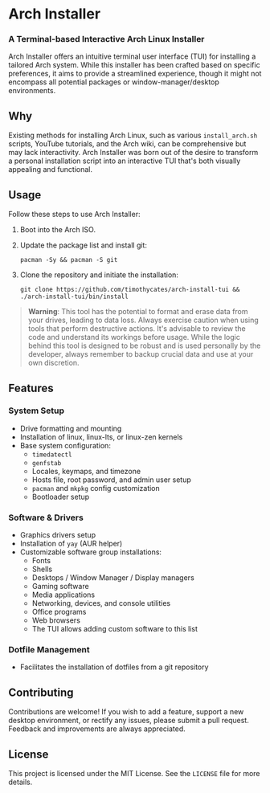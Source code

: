 # Arch Installer
### A Terminal-based Interactive Arch Linux Installer

Arch Installer offers an intuitive terminal user interface (TUI) for installing a tailored Arch system. While this installer has been crafted based on specific preferences, it aims to provide a streamlined experience, though it might not encompass all potential packages or window-manager/desktop environments.

## Why

Existing methods for installing Arch Linux, such as various `install_arch.sh` scripts, YouTube tutorials, and the Arch wiki, can be comprehensive but may lack interactivity. Arch Installer was born out of the desire to transform a personal installation script into an interactive TUI that's both visually appealing and functional.

## Usage

Follow these steps to use Arch Installer:

1.  Boot into the Arch ISO.
2.  Update the package list and install git: 

    `pacman -Sy && pacman -S git`
    
3. Clone the repository and initiate the installation:

    `git clone https://github.com/timothycates/arch-install-tui && ./arch-install-tui/bin/install` 
    

> **Warning**: This tool has the potential to format and erase data from your drives, leading to data loss. Always exercise caution when using tools that perform destructive actions. It's advisable to review the code and understand its workings before usage. While the logic behind this tool is designed to be robust and is used personally by the developer, always remember to backup crucial data and use at your own discretion.

## Features

### System Setup

-   Drive formatting and mounting
-   Installation of linux, linux-lts, or linux-zen kernels
-   Base system configuration:
    -   `timedatectl`
    -   `genfstab`
    -   Locales, keymaps, and timezone
    -   Hosts file, root password, and admin user setup
    -   `pacman` and `mkpkg` config customization
    -   Bootloader setup

### Software & Drivers

-   Graphics drivers setup
-   Installation of `yay` (AUR helper)
-   Customizable software group installations:
    -   Fonts
    -   Shells
    -   Desktops / Window Manager / Display managers
    -   Gaming software
    -   Media applications
    -   Networking, devices, and console utilities
    -   Office programs
    -   Web browsers
    -   The TUI allows adding custom software to this list

### Dotfile Management

-   Facilitates the installation of dotfiles from a git repository

## Contributing

Contributions are welcome! If you wish to add a feature, support a new desktop environment, or rectify any issues, please submit a pull request. Feedback and improvements are always appreciated.

## License

This project is licensed under the MIT License. See the `LICENSE` file for more details.
